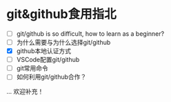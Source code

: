 # git&github食用指北


- [ ] git/github is so difficult, how to learn as a beginner?
- [ ] 为什么需要与为什么选择git/github
- [x] github本地认证方式
- [ ] VSCode配置git/github
- [ ] git常用命令
- [ ] 如何利用git/github合作？

... 欢迎补充！
